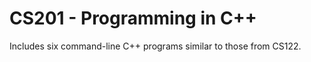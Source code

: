 CS201 - Programming in C++
==========================

Includes six command-line C++ programs similar to those from CS122.